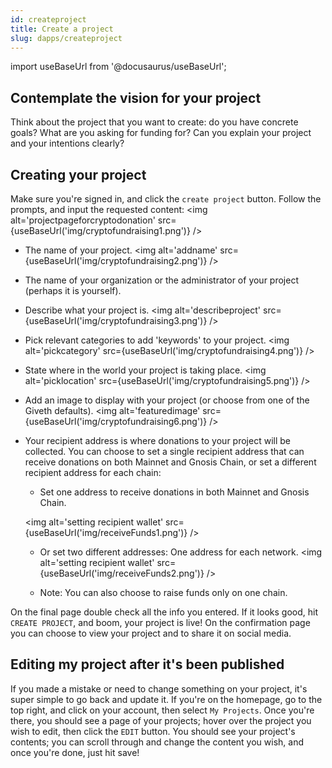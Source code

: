 ```yaml
---
id: createproject
title: Create a project
slug: dapps/createproject
---
```

import useBaseUrl from '@docusaurus/useBaseUrl';

## Contemplate the vision for your project
Think about the project that you want to create: do you have concrete goals? What are you asking for funding for? Can you explain your project and your intentions clearly?

## Creating your project
 Make sure you're signed in, and click the `create project` button. Follow the prompts, and input the requested content:
 <img alt='projectpageforcryptodonation' src={useBaseUrl('img/cryptofundraising1.png')} />

 - The name of your project.
<img alt='addname' src={useBaseUrl('img/cryptofundraising2.png')} />

 - The name of your organization or the administrator of your project (perhaps it is yourself).

 - Describe what your project is.
 <img alt='describeproject' src={useBaseUrl('img/cryptofundraising3.png')} />

 - Pick relevant categories to add 'keywords' to your project.
 <img alt='pickcategory' src={useBaseUrl('img/cryptofundraising4.png')} />

 - State where in the world your project is taking place.
<img alt='picklocation' src={useBaseUrl('img/cryptofundraising5.png')} />

 - Add an image to display with your project (or choose from one of the Giveth defaults).
 <img alt='featuredimage' src={useBaseUrl('img/cryptofundraising6.png')} />

 - Your recipient address is where donations to your project will be collected. You can choose to set a single recipient address that can receive donations on both Mainnet and Gnosis Chain, or set a different recipient address for each chain:

    - Set one address to receive donations in both Mainnet and Gnosis Chain.
    
    <img alt='setting recipient wallet' src={useBaseUrl('img/receiveFunds1.png')} />

    - Or set two different addresses: One address for each network.
    <img alt='setting recipient wallet' src={useBaseUrl('img/receiveFunds2.png')} />
    
    - Note: You can also choose to raise funds only on one chain.


On the final page double check all the info you entered. If it looks good, hit `CREATE PROJECT`, and boom, your project is live! On the confirmation page you can choose to view your project and to share it on social media.

## Editing my project after it's been published
If you made a mistake or need to change something on your project, it's super simple to go back and update it. If you're on the homepage, go to the top right, and click on your account, then select `My Projects`. Once you're there, you should see a page of your projects; hover over the project you wish to edit, then click the `EDIT` button. You should see your project's contents; you can scroll through and change the content you wish, and once you're done, just hit save!
